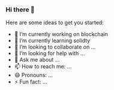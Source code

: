 ### Hi there 👋



Here are some ideas to get you started:

- 🔭 I’m currently working on blockchain
- 🌱 I’m currently learning solidty
- 👯 I’m looking to collaborate on ...
- 🤔 I’m looking for help with ...
- 💬 Ask me about ...
- 📫 How to reach me: ...
- 😄 Pronouns: ...
- ⚡ Fun fact: ...
